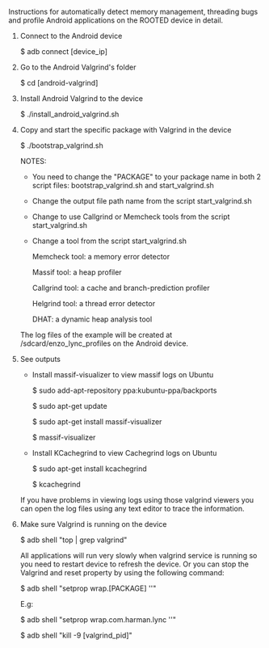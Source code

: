 Instructions for automatically detect memory management, threading bugs and profile Android applications on the ROOTED device in detail.

1. Connect to the Android device

	$ adb connect [device_ip]

2. Go to the Android Valgrind's folder

	$ cd [android-valgrind]	

3. Install Android Valgrind to the device

	$ ./install_android_valgrind.sh

4. Copy and start the specific package with Valgrind in the device

	$ ./bootstrap_valgrind.sh

	NOTES: 

	- You need to change the "PACKAGE" to your package name in both 2 script files: bootstrap_valgrind.sh and start_valgrind.sh

	- Change the output file path name from the script start_valgrind.sh

	- Change to use Callgrind or Memcheck tools from the script start_valgrind.sh

	- Change a tool from the script start_valgrind.sh

		Memcheck tool: a memory error detector

		Massif tool: a heap profiler

		Callgrind tool: a cache and branch-prediction profiler

		Helgrind tool: a thread error detector

		DHAT: a dynamic heap analysis tool

	The log files of the example will be created at /sdcard/enzo_lync_profiles on the Android device.

5. See outputs

	- Install massif-visualizer to view massif logs on Ubuntu

		$ sudo add-apt-repository ppa:kubuntu-ppa/backports 

		$ sudo apt-get update

		$ sudo apt-get install massif-visualizer

		$ massif-visualizer

	- Install KCachegrind to view Cachegrind logs on Ubuntu

		$ sudo apt-get install kcachegrind

		$ kcachegrind

	If you have problems in viewing logs using those valgrind viewers you can open the log files using any text editor to trace the information.

6. Make sure Valgrind is running on the device

	$ adb shell "top | grep valgrind"

	All applications will run very slowly when valgrind service is running so you need to restart device to refresh the device. Or you can stop the Valgrind and reset property by using the following command:

	$ adb shell "setprop wrap.[PACKAGE] ''"

	E.g:
	
	$ adb shell "setprop wrap.com.harman.lync ''"

	$ adb shell "kill -9 [valgrind_pid]"
